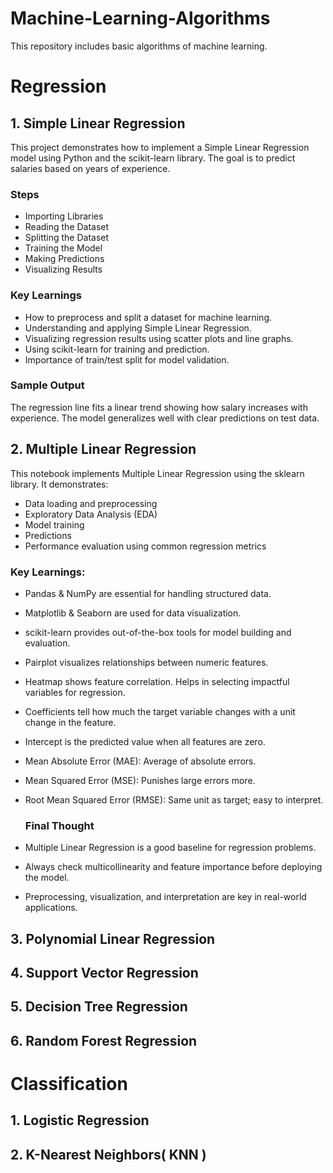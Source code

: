 # Machine-Learning-Algorithms
This repository includes basic algorithms of machine learning.

# Regression
## 1. Simple Linear Regression
This project demonstrates how to implement a Simple Linear Regression model using Python and the scikit-learn library. The goal is to predict salaries based on years of experience.

### Steps
- Importing Libraries
- Reading the Dataset
- Splitting the Dataset
- Training the Model
- Making Predictions
- Visualizing Results

 ### Key Learnings
- How to preprocess and split a dataset for machine learning.
- Understanding and applying Simple Linear Regression.
- Visualizing regression results using scatter plots and line graphs.
- Using scikit-learn for training and prediction.
- Importance of train/test split for model validation.

### Sample Output
The regression line fits a linear trend showing how salary increases with experience. The model generalizes well with clear predictions on test data.

## 2. Multiple Linear Regression
This notebook implements Multiple Linear Regression using the sklearn library. It demonstrates:
- Data loading and preprocessing
- Exploratory Data Analysis (EDA)
- Model training
- Predictions
- Performance evaluation using common regression metrics
  
### Key Learnings:
- Pandas & NumPy are essential for handling structured data.
- Matplotlib & Seaborn are used for data visualization.
- scikit-learn provides out-of-the-box tools for model building and evaluation.
- Pairplot visualizes relationships between numeric features.
- Heatmap shows feature correlation. Helps in selecting impactful variables for regression.
- Coefficients tell how much the target variable changes with a unit change in the feature.
- Intercept is the predicted value when all features are zero.
- Mean Absolute Error (MAE): Average of absolute errors.
- Mean Squared Error (MSE): Punishes large errors more.
- Root Mean Squared Error (RMSE): Same unit as target; easy to interpret.

  ### Final Thought
- Multiple Linear Regression is a good baseline for regression problems.
- Always check multicollinearity and feature importance before deploying the model.
- Preprocessing, visualization, and interpretation are key in real-world applications.


## 3. Polynomial Linear Regression 
## 4. Support Vector Regression
## 5. Decision Tree Regression
## 6. Random Forest Regression

# Classification
## 1. Logistic Regression
## 2. K-Nearest Neighbors( KNN )
